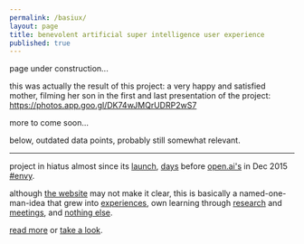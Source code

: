 ```yaml
---
permalink: /basiux/
layout: page
title: benevolent artificial super intelligence user experience
published: true
---
```


page under construction...

this was actually the result of this project: a very happy and satisfied mother, filming her son in the first and last presentation of the project: https://photos.app.goo.gl/DK74wJMQrUDRP2wS7

more to come soon...

below, outdated data points, probably still somewhat relevant.

---

project in hiatus almost since its [launch](http://htmlpreview.github.io/?https://github.com/basiux/basiux.github.io/blob/76498bfeee42d1d458c1554bb00615254337eeff/index.html), [days](https://github.com/basiux/basiux.github.io/tree/76498bfeee42d1d458c1554bb00615254337eeff) before [open.ai's](https://blog.openai.com/introducing-openai/) in Dec 2015 [#envy](https://github.com/cauerego/cauerego.github.io/wiki/a-novel-about-the-other-novel).

although [the website](http://basiux.org) may not make it clear, this is basically a named-one-man-idea that grew into [experiences](https://www.quora.com/What-is-the-most-advanced-artificial-intelligence-in-a-video-game-in-history), own learning through [research](https://plus.google.com/collection/8JTrh) and [meetings](https://www.meetup.com/basiux-lisbon/), and [nothing else](http://cregox.com/talk/t/about-the-basiux-category/7683.html).

[read more](/talk/t/what-is-the-basiux/7675.html) or [take a look](http://basiux.org).

